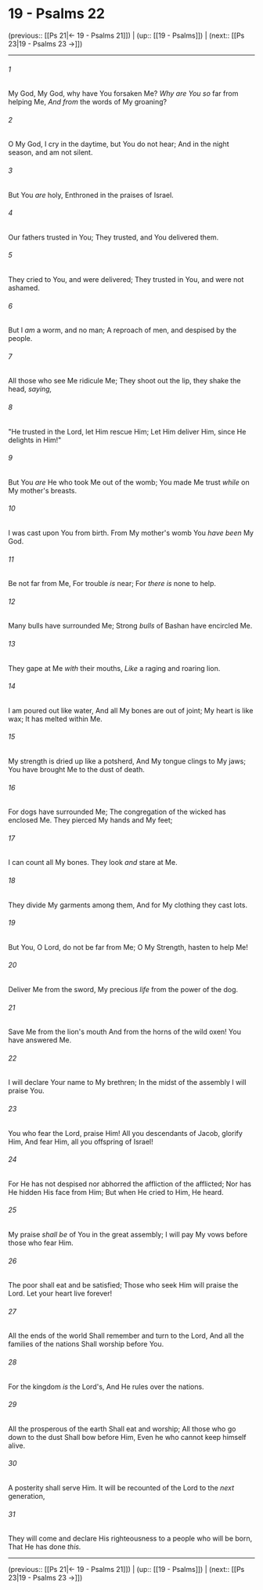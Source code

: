 # 19 - Psalms 22

(previous:: [[Ps 21|← 19 - Psalms 21]]) | (up:: [[19 - Psalms]]) | (next:: [[Ps 23|19 - Psalms 23 →]])

***


###### 1 
My God, My God, why have You forsaken Me? _Why are You so_ far from helping Me, _And from_ the words of My groaning? 

###### 2 
O My God, I cry in the daytime, but You do not hear; And in the night season, and am not silent. 

###### 3 
But You _are_ holy, Enthroned in the praises of Israel. 

###### 4 
Our fathers trusted in You; They trusted, and You delivered them. 

###### 5 
They cried to You, and were delivered; They trusted in You, and were not ashamed. 

###### 6 
But I _am_ a worm, and no man; A reproach of men, and despised by the people. 

###### 7 
All those who see Me ridicule Me; They shoot out the lip, they shake the head, _saying,_ 

###### 8 
"He trusted in the Lord, let Him rescue Him; Let Him deliver Him, since He delights in Him!" 

###### 9 
But You _are_ He who took Me out of the womb; You made Me trust _while_ on My mother's breasts. 

###### 10 
I was cast upon You from birth. From My mother's womb You _have been_ My God. 

###### 11 
Be not far from Me, For trouble _is_ near; For _there is_ none to help. 

###### 12 
Many bulls have surrounded Me; Strong _bulls_ of Bashan have encircled Me. 

###### 13 
They gape at Me _with_ their mouths, _Like_ a raging and roaring lion. 

###### 14 
I am poured out like water, And all My bones are out of joint; My heart is like wax; It has melted within Me. 

###### 15 
My strength is dried up like a potsherd, And My tongue clings to My jaws; You have brought Me to the dust of death. 

###### 16 
For dogs have surrounded Me; The congregation of the wicked has enclosed Me. They pierced My hands and My feet; 

###### 17 
I can count all My bones. They look _and_ stare at Me. 

###### 18 
They divide My garments among them, And for My clothing they cast lots. 

###### 19 
But You, O Lord, do not be far from Me; O My Strength, hasten to help Me! 

###### 20 
Deliver Me from the sword, My precious _life_ from the power of the dog. 

###### 21 
Save Me from the lion's mouth And from the horns of the wild oxen! You have answered Me. 

###### 22 
I will declare Your name to My brethren; In the midst of the assembly I will praise You. 

###### 23 
You who fear the Lord, praise Him! All you descendants of Jacob, glorify Him, And fear Him, all you offspring of Israel! 

###### 24 
For He has not despised nor abhorred the affliction of the afflicted; Nor has He hidden His face from Him; But when He cried to Him, He heard. 

###### 25 
My praise _shall be_ of You in the great assembly; I will pay My vows before those who fear Him. 

###### 26 
The poor shall eat and be satisfied; Those who seek Him will praise the Lord. Let your heart live forever! 

###### 27 
All the ends of the world Shall remember and turn to the Lord, And all the families of the nations Shall worship before You. 

###### 28 
For the kingdom _is_ the Lord's, And He rules over the nations. 

###### 29 
All the prosperous of the earth Shall eat and worship; All those who go down to the dust Shall bow before Him, Even he who cannot keep himself alive. 

###### 30 
A posterity shall serve Him. It will be recounted of the Lord to the _next_ generation, 

###### 31 
They will come and declare His righteousness to a people who will be born, That He has done _this._

***

(previous:: [[Ps 21|← 19 - Psalms 21]]) | (up:: [[19 - Psalms]]) | (next:: [[Ps 23|19 - Psalms 23 →]])

